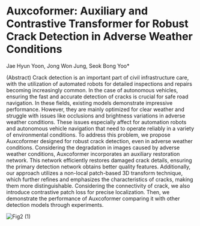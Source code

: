 # Auxcoformer: Auxiliary and Contrastive Transformer for Robust Crack Detection in Adverse Weather Conditions 

Jae Hyun Yoon, Jong Won Jung, Seok Bong Yoo*

(Abstract) Crack detection is an important part of civil infrastructure care, with the utilization of automated robots for detailed inspections and repairs becoming increasingly common. In the case of autonomous vehicles, ensuring the fast and accurate detection of cracks is crucial for safe road navigation. In these fields, existing models demonstrate impressive performance. However, they are mainly optimized for clear weather and struggle with issues like occlusions and brightness variations in adverse weather conditions. These issues especially affect for automation robots and autonomous vehicle navigation that need to operate reliably in a variety of environmental conditions. To address this problem, we propose Auxcoformer designed for robust crack detection, even in adverse weather conditions. Considering the degradation in images caused by adverse weather conditions, Auxcoformer incorporates an auxiliary restoration network. This network efficiently restores damaged crack details, ensuring the primary detection network obtains better quality features. Additionally, our approach utilizes a non-local patch-based 3D transform technique, which further refines and emphasizes the characteristics of cracks, making them more distinguishable. Considering the connectivity of crack, we also introduce contrastive patch loss for precise localization. Then, we demonstrate the performance of Auxcoformer comparing it with other detection models through experiments.

![Fig2 (1)](https://github.com/jhyoon964/Auxcoformer/assets/144157648/a6d010ef-f3d1-4bf3-96d1-4d6b624c17e4)
